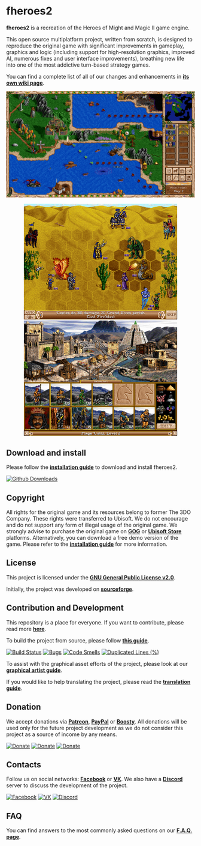 # fheroes2

**fheroes2** is a recreation of the Heroes of Might and Magic II game engine.

This open source multiplatform project, written from scratch, is designed to reproduce the original game with significant
improvements in gameplay, graphics and logic (including support for high-resolution graphics, improved AI, numerous fixes
and user interface improvements), breathing new life into one of the most addictive turn-based strategy games.

You can find a complete list of all of our changes and enhancements in [**its own wiki page**](https://github.com/ihhub/fheroes2/wiki/Features-and-enhancements-of-the-project).

<p align="center">
    <img src="docs/images/screenshots/screenshot_world_map.png?raw=true" width="820">
</p>

<p align="center">
    <img src="docs/images/screenshots/screenshot_battle.png?raw=true" width="410"> <img src="docs/images/screenshots/screenshot_castle.png?raw=true" width="410">
</p>

## Download and install

Please follow the [**installation guide**](docs/INSTALL.md) to download and install fheroes2.

[![Github Downloads](https://img.shields.io/github/downloads/ihhub/fheroes2/total.svg)](https://github.com/ihhub/fheroes2/releases)

## Copyright

All rights for the original game and its resources belong to former The 3DO Company. These rights were transferred to Ubisoft.
We do not encourage and do not support any form of illegal usage of the original game. We strongly advise to purchase the original
game on [**GOG**](https://www.gog.com) or [**Ubisoft Store**](https://store.ubi.com) platforms. Alternatively, you can download a
free demo version of the game. Please refer to the [**installation guide**](docs/INSTALL.md) for more information.

## License

This project is licensed under the [**GNU General Public License v2.0**](https://github.com/ihhub/fheroes2/blob/master/LICENSE).

Initially, the project was developed on [**sourceforge**](https://sourceforge.net/projects/fheroes2/).

## Contribution and Development

This repository is a place for everyone. If you want to contribute, please read more [**here**](https://github.com/ihhub/fheroes2/wiki/F.A.Q.#q-how-can-i-contribute-to-the-project).

To build the project from source, please follow [**this guide**](docs/DEVELOPMENT.md).

[![Build Status](https://github.com/ihhub/fheroes2/actions/workflows/push.yml/badge.svg)](https://github.com/ihhub/fheroes2/actions)
[![Bugs](https://sonarcloud.io/api/project_badges/measure?project=ihhub_fheroes2&metric=bugs)](https://sonarcloud.io/dashboard?id=ihhub_fheroes2)
[![Code Smells](https://sonarcloud.io/api/project_badges/measure?project=ihhub_fheroes2&metric=code_smells)](https://sonarcloud.io/dashboard?id=ihhub_fheroes2)
[![Duplicated Lines (%)](https://sonarcloud.io/api/project_badges/measure?project=ihhub_fheroes2&metric=duplicated_lines_density)](https://sonarcloud.io/dashboard?id=ihhub_fheroes2)

To assist with the graphical asset efforts of the project, please look at our [**graphical artist guide**](docs/GRAPHICAL_ASSETS.md).

If you would like to help translating the project, please read the [**translation guide**](docs/TRANSLATION.md).

## Donation

We accept donations via [**Patreon**](https://www.patreon.com/fheroes2), [**PayPal**](https://www.paypal.com/paypalme/fheroes2) or [**Boosty**](https://boosty.to/fheroes2). All donations will be used only for the future project development as we do not
consider this project as a source of income by any means.

[![Donate](https://img.shields.io/badge/Donate-Patreon-green.svg)](https://www.patreon.com/fheroes2)
[![Donate](https://img.shields.io/badge/Donate-PayPal-green.svg)](https://www.paypal.com/paypalme/fheroes2)
[![Donate](https://img.shields.io/badge/Donate-Boosty-green.svg)](https://boosty.to/fheroes2)

## Contacts

Follow us on social networks: [**Facebook**](https://www.facebook.com/groups/fheroes2) or [**VK**](https://vk.com/fheroes2).
We also have a [**Discord**](https://discord.gg/xF85vbZ) server to discuss the development of the project.

[![Facebook](https://img.shields.io/badge/Facebook-blue.svg)](https://www.facebook.com/groups/fheroes2)
[![VK](https://img.shields.io/badge/VK-blue.svg)](https://vk.com/fheroes2)
[![Discord](https://img.shields.io/discord/733093692860137523.svg?label=&logo=discord&logoColor=ffffff&color=7389D8&labelColor=6A7EC2)](https://discord.gg/xF85vbZ)

## FAQ

You can find answers to the most commonly asked questions on our [**F.A.Q. page**](https://github.com/ihhub/fheroes2/wiki/F.A.Q.).
